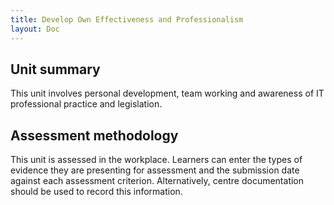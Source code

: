 ```yaml
---
title: Develop Own Effectiveness and Professionalism
layout: Doc
---
```



## Unit summary

This unit involves personal development, team working and awareness of IT professional practice and legislation.

## Assessment methodology

This unit is assessed in the workplace. Learners can enter the types of evidence they are presenting for assessment and the submission date against each assessment criterion. Alternatively, centre documentation should be used to record this information.